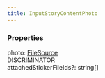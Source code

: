 ```yaml
---
title: InputStoryContentPhoto
---
```


### Properties

<div class="flex flex-col gap-3"><div><div class="flex gap-2"><div class="font-mono p" id="p_photo" data-anchor><span class="font-bold">photo</span><span class="opacity-50">:</span> <a href="/gh/types/filesource"  >FileSource</a></div><div class="flex items-center"><div class="bg-dbt px-1.5 rounded-md select-none text-fgt text-[10px]">DISCRIMINATOR</div></div></div></div><div><div class="flex gap-2"><div class="font-mono p" id="p_attachedStickerFileIds" data-anchor><span class="font-bold">attachedStickerFileIds</span><span class="opacity-50"><span title="Optional" class="cursor-help">?</span>:</span> <span>string</span><span class="opacity-50">[]</span></div></div></div></div>

